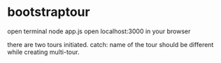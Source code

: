 # bootstraptour
open terminal node app.js
open localhost:3000 in your browser

there are two tours initiated.
catch: name of the tour should be different while creating multi-tour.
